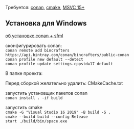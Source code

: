 
Требуется: [conan](https://conan.io/downloads.html), [cmake](https://cmake.org/download/), [MSVC 15+](https://visualstudio.microsoft.com/ru/downloads/)

## Установка для Windows 
[об установке conan + sfml](https://leinnan.github.io/blog/conan-adventuressfml-and-entt-in-c.html)

сконфигурировать conan: \
`conan remote add bincrafters https://api.bintray.com/conan/bincrafters/public-conan` \
`conan profile new default --detect` \
`conan profile update settings.cppstd=17 default` 

В папке проекта: 

Перед сборкой желательно удалить: CMakeCache.txt

запустить установщик пакетов conan \
`conan install . -if build` 

запустить cmake \
`cmake -G "Visual Studio 16 2019" -B build -S .` \
`cmake --build build --config Release` \
`start ./build/bin/space.exe`

